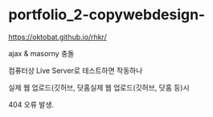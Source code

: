 # portfolio_2-copywebdesign-

https://oktobat.github.io/rhkr/

ajax & masorny 충돌

컴퓨터상 Live Server로 테스트하면 작동하나

실제 웹 업로드(깃허브, 닷홈실제 웹 업로드(깃허브, 닷홈 등)시

404 오류 발생.
